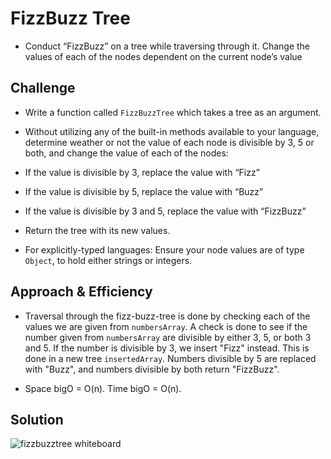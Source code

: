 # FizzBuzz Tree

* Conduct “FizzBuzz” on a tree while traversing through it. Change the values of each of the nodes dependent on the current node’s value

## Challenge

* Write a function called `FizzBuzzTree` which takes a tree as an argument.
* Without utilizing any of the built-in methods available to your language, determine weather or not the value of each node is divisible by 3, 5 or both, and change the value of each of the nodes:
* If the value is divisible by 3, replace the value with “Fizz”
* If the value is divisible by 5, replace the value with “Buzz”
* If the value is divisible by 3 and 5, replace the value with “FizzBuzz”
* Return the tree with its new values.

* For explicitly-typed languages: Ensure your node values are of type `Object`, to hold either strings or integers.

## Approach & Efficiency
* Traversal through the fizz-buzz-tree is done by checking each of the values we are given from `numbersArray`. A check is done to see if the number given from `numbersArray` are divisible by either 3, 5, or both 3 and 5. If the number is divisible by 3, we insert "Fizz" instead. This is done in a new tree `insertedArray`. Numbers divisible by 5 are replaced with "Buzz", and numbers divisible by both return "FizzBuzz". 

* Space bigO = O(n). Time bigO = O(n).

## Solution
![fizzbuzztree whiteboard](fizz-buzz-tree.jpg)